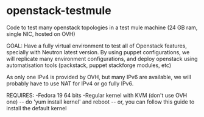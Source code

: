 openstack-testmule
==================

Code to test many openstack topologies in a test mule machine (24 GB ram, single NIC, hosted on OVH)

GOAL:
Have a fully virtual environment to test all of Openstack features, specially with Neutron latest version. By using puppet configurations, we will replicate many environment configurations, and deploy openstack using automatisation tools (packstack, puppet stackforge modules, etc)

 As only one IPv4 is provided by OVH, but many IPv6 are available, we will probably have to use NAT for IPv4 or go fully IPv6.

REQUIRES: 
-Fedora 19 64 bits
-Regular kernel with KVM (don't use OVH one)
-- do 'yum install kernel' and reboot
-- or, you can follow this guide to install the default kernel 
